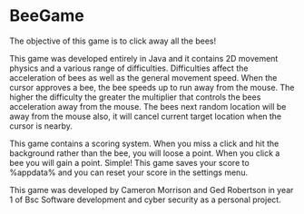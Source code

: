 # BeeGame
The objective of this game is to click away all the bees!

This game was developed entirely in Java and it contains 2D movement physics and a various range of difficulties.
Difficulties affect the acceleration of bees as well as the general movement speed. 
When the cursor approves a bee, the bee speeds up to run away from the mouse.
The higher the difficulty the greater the multiplier that controls the bees acceleration away from the mouse. 
The bees next random location will be away from the mouse also, it will cancel current target location when the cursor is nearby. 

This game contains a scoring system. When you miss a click and hit the background rather than the bee, you will loose a point. When you click a bee you will gain a point. Simple!
This game saves your score to %appdata% and you can reset your score in the settings menu.

This game was developed by Cameron Morrison and Ged Robertson in year 1 of Bsc Software development and cyber security as a personal project.

